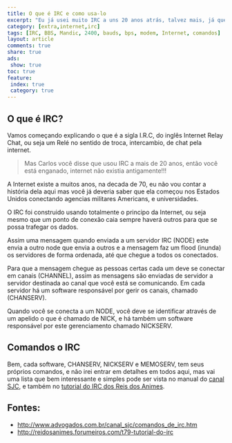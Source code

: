 ```yaml
---
title: O que é IRC e como usa-lo
excerpt: "Eu já usei muito IRC a uns 20 anos atrás, talvez mais, já que quando tinha uns trocado sobrando sempre fazia um interurbano para me conectar na MANDIC BBS com meu super modem de 2400BPS."
category: [extra,internet,irc]
tags: [IRC, BBS, Mandic, 2400, bauds, bps, modem, Internet, comandos]
layout: article
comments: true
share: true
ads:
 show: true
toc: true
feature:
 index: true
 category: true
---
```


## O que é IRC?

Vamos começando explicando o que é a sigla I.R.C, do inglês Internet
Relay Chat, ou seja um Relé no sentido de troca, intercambio, de chat
pela internet. 

> Mas Carlos você disse que usou IRC a mais de 20 anos, então você está 
enganado, internet não existia antigamente!!!

A Internet existe a muitos anos, na decada de 70, eu não vou contar a 
história dela aqui mas você já deveria saber que ela começou nos 
Estados Unidos conectando agencias militares Americans, e universidades.  

O IRC foi construido usando totalmente o principo da Internet, ou seja
mesmo que um ponto de conexão caia sempre haverá outros para que se possa
trafegar os dados.

Assim uma mensagem quando enviada a um servidor IRC (NODE) este envia
a outro node que envia a outros e a mensagem faz um flood (inunda) os
servidores de forma ordenada, até que chegue a todos os conectados.

Para que a mensagem chegue as pessoas certas cada um deve se conectar
em canais (CHANNEL), assim as mensagens são enviadas de servidor a 
servidor destinada ao canal que você está se comunicando. Em cada servidor
há um software responsável por gerir os canais, chamado (CHANSERV).

Quando você se conecta a um NODE, você deve se identificar através de
um apelido o que é chamado de NICK, e há também um software responsável
por este gerenciamento chamado NICKSERV.

## Comandos o IRC

Bem, cada software, CHANSERV, NICKSERV e MEMOSERV, tem seus próprios comandos, 
e não irei entrar em detalhes em todos aqui, mas vai uma lista que bem 
interessante e simples pode ser vista no manual do [canal SJC](http://www.advogados.com.br/canal_sjc/comandos_de_irc.htm),
e também no [tutorial do IRC dos Reis dos Animes](http://reidosanimes.forumeiros.com/t79-tutorial-do-irc).

## Fontes:

 * http://www.advogados.com.br/canal_sjc/comandos_de_irc.htm
 * http://reidosanimes.forumeiros.com/t79-tutorial-do-irc